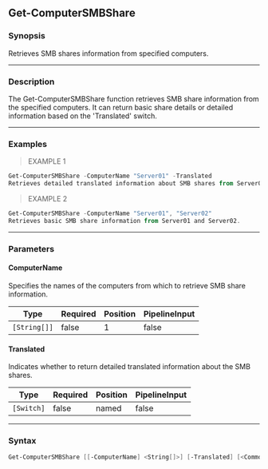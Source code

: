 Get-ComputerSMBShare
--------------------

### Synopsis
Retrieves SMB shares information from specified computers.

---

### Description

The Get-ComputerSMBShare function retrieves SMB share information from the specified computers. It can return basic share details or detailed information based on the 'Translated' switch.

---

### Examples
> EXAMPLE 1

```PowerShell
Get-ComputerSMBShare -ComputerName "Server01" -Translated
Retrieves detailed translated information about SMB shares from Server01.
```
> EXAMPLE 2

```PowerShell
Get-ComputerSMBShare -ComputerName "Server01", "Server02"
Retrieves basic SMB share information from Server01 and Server02.
```

---

### Parameters
#### **ComputerName**
Specifies the names of the computers from which to retrieve SMB share information.

|Type        |Required|Position|PipelineInput|
|------------|--------|--------|-------------|
|`[String[]]`|false   |1       |false        |

#### **Translated**
Indicates whether to return detailed translated information about the SMB shares.

|Type      |Required|Position|PipelineInput|
|----------|--------|--------|-------------|
|`[Switch]`|false   |named   |false        |

---

### Syntax
```PowerShell
Get-ComputerSMBShare [[-ComputerName] <String[]>] [-Translated] [<CommonParameters>]
```

